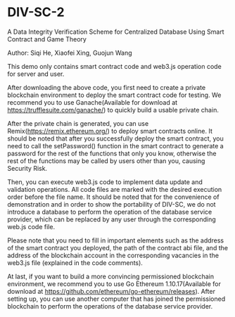 # DIV-SC-2
A Data Integrity Verification Scheme for Centralized Database Using Smart Contract and Game Theory

Author: Siqi He, Xiaofei Xing, Guojun Wang

This demo only contains smart contract code and web3.js operation code for server and user.

After downloading the above code, you first need to create a private blockchain environment to deploy the smart contract code for testing. We recommend you to use Ganache(Available for download at https://trufflesuite.com/ganache/) to quickly build a usable private chain.

After the private chain is generated, you can use Remix(https://remix.ethereum.org/) to deploy smart contracts online. It should be noted that after you successfully deploy the smart contract, you need to call the setPassword() function in the smart contract to generate a password for the rest of the functions that only you know, otherwise the rest of the functions may be called by users other than you, causing Security Risk.

Then, you can execute web3.js code to implement data update and validation operations. All code files are marked with the desired execution order before the file name. It should be noted that for the convenience of demonstration and in order to show the portability of DIV-SC, we do not introduce a database to perform the operation of the database service provider, which can be replaced by any user through the corresponding web.js code file.

Please note that you need to fill in important elements such as the address of the smart contract you deployed, the path of the contract abi file, and the address of the blockchain account in the corresponding vacancies in the web3.js file (explained in the code comments).

At last, if you want to build a more convincing permissioned blockchain environment, we recommend you to use Go Ethereum 1.10.17(Available for download at https://github.com/ethereum/go-ethereum/releases). After setting up, you can use another computer that has joined the permissioned blockchain to perform the operations of the database service provider.
